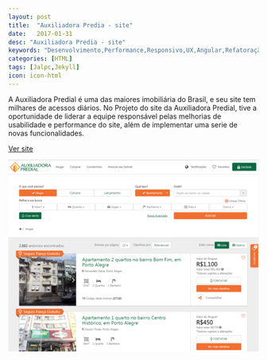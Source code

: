 ```yaml
---
layout: post
title:  "Auxiliadora Predia - site"
date:   2017-01-31
desc: "Auxiliadora Predia - site"
keywords: "Desenvolvimento,Performance,Responsivo,UX,Angular,Refatoração"
categories: [HTML]
tags: [Jalpc,Jekyll]
icon: icon-html
---
```


A Auxiliadora Predial é uma das maiores imobiliária do Brasil, e seu site tem milhares de acessos diários. 
No Projeto do site da Auxiliadora Predial, tive a oportunidade de liderar a equipe responsável pelas melhorias de usabilidade e performance do site, além de implementar uma serie de novas funcionalidades.

[Ver site](https://www.auxiliadorapredial.com.br)


![GitHub Logo](/static/assets/img/blog/ap/blog-ap.png)
